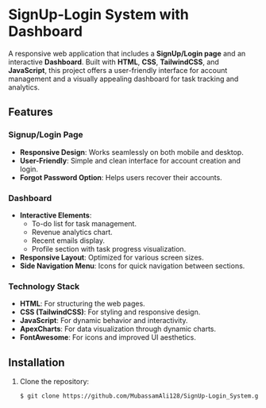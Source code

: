 # SignUp-Login System with Dashboard

A responsive web application that includes a **SignUp/Login page** and an interactive **Dashboard**. Built with **HTML**, **CSS**, **TailwindCSS**, and **JavaScript**, this project offers a user-friendly interface for account management and a visually appealing dashboard for task tracking and analytics.

## Features

### Signup/Login Page
- **Responsive Design**: Works seamlessly on both mobile and desktop.
- **User-Friendly**: Simple and clean interface for account creation and login.
- **Forgot Password Option**: Helps users recover their accounts.

### Dashboard
- **Interactive Elements**:
  - To-do list for task management.
  - Revenue analytics chart.
  - Recent emails display.
  - Profile section with task progress visualization.
- **Responsive Layout**: Optimized for various screen sizes.
- **Side Navigation Menu**: Icons for quick navigation between sections.

### Technology Stack
- **HTML**: For structuring the web pages.
- **CSS (TailwindCSS)**: For styling and responsive design.
- **JavaScript**: For dynamic behavior and interactivity.
- **ApexCharts**: For data visualization through dynamic charts.
- **FontAwesome**: For icons and improved UI aesthetics.

## Installation

1. Clone the repository:
   ```bash
   $ git clone https://github.com/MubassamAli128/SignUp-Login_System.git
